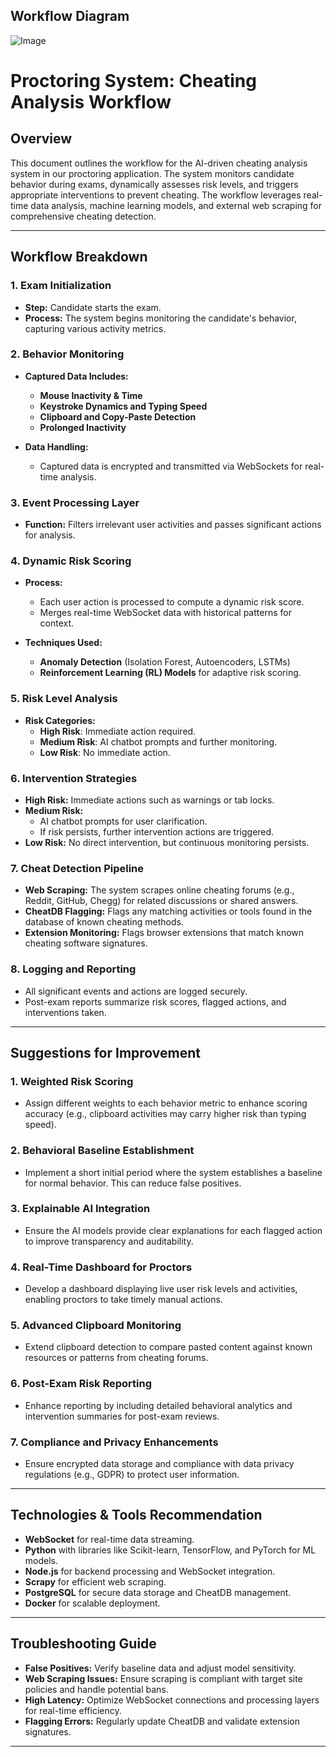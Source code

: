 
## Workflow Diagram
![Image](https://github.com/user-attachments/assets/16710276-534d-4e20-9537-d2b31549d341)

# Proctoring System: Cheating Analysis Workflow

## Overview
This document outlines the workflow for the AI-driven cheating analysis system in our proctoring application. The system monitors candidate behavior during exams, dynamically assesses risk levels, and triggers appropriate interventions to prevent cheating. The workflow leverages real-time data analysis, machine learning models, and external web scraping for comprehensive cheating detection.

---

## Workflow Breakdown

### 1. **Exam Initialization**
- **Step:** Candidate starts the exam.
- **Process:** The system begins monitoring the candidate's behavior, capturing various activity metrics.

### 2. **Behavior Monitoring**
- **Captured Data Includes:**
  - **Mouse Inactivity & Time**
  - **Keystroke Dynamics and Typing Speed**
  - **Clipboard and Copy-Paste Detection**
  - **Prolonged Inactivity**

- **Data Handling:**
  - Captured data is encrypted and transmitted via WebSockets for real-time analysis.

### 3. **Event Processing Layer**
- **Function:** Filters irrelevant user activities and passes significant actions for analysis.

### 4. **Dynamic Risk Scoring**
- **Process:**
  - Each user action is processed to compute a dynamic risk score.
  - Merges real-time WebSocket data with historical patterns for context.

- **Techniques Used:**
  - **Anomaly Detection** (Isolation Forest, Autoencoders, LSTMs)
  - **Reinforcement Learning (RL) Models** for adaptive risk scoring.

### 5. **Risk Level Analysis**
- **Risk Categories:**
  - **High Risk**: Immediate action required.
  - **Medium Risk**: AI chatbot prompts and further monitoring.
  - **Low Risk**: No immediate action.

### 6. **Intervention Strategies**
- **High Risk:** Immediate actions such as warnings or tab locks.
- **Medium Risk:**
  - AI chatbot prompts for user clarification.
  - If risk persists, further intervention actions are triggered.
- **Low Risk:** No direct intervention, but continuous monitoring persists.

### 7. **Cheat Detection Pipeline**
- **Web Scraping:** The system scrapes online cheating forums (e.g., Reddit, GitHub, Chegg) for related discussions or shared answers.
- **CheatDB Flagging:** Flags any matching activities or tools found in the database of known cheating methods.
- **Extension Monitoring:** Flags browser extensions that match known cheating software signatures.

### 8. **Logging and Reporting**
- All significant events and actions are logged securely.
- Post-exam reports summarize risk scores, flagged actions, and interventions taken.

---

## Suggestions for Improvement

### 1. **Weighted Risk Scoring**
- Assign different weights to each behavior metric to enhance scoring accuracy (e.g., clipboard activities may carry higher risk than typing speed).

### 2. **Behavioral Baseline Establishment**
- Implement a short initial period where the system establishes a baseline for normal behavior. This can reduce false positives.

### 3. **Explainable AI Integration**
- Ensure the AI models provide clear explanations for each flagged action to improve transparency and auditability.

### 4. **Real-Time Dashboard for Proctors**
- Develop a dashboard displaying live user risk levels and activities, enabling proctors to take timely manual actions.

### 5. **Advanced Clipboard Monitoring**
- Extend clipboard detection to compare pasted content against known resources or patterns from cheating forums.

### 6. **Post-Exam Risk Reporting**
- Enhance reporting by including detailed behavioral analytics and intervention summaries for post-exam reviews.

### 7. **Compliance and Privacy Enhancements**
- Ensure encrypted data storage and compliance with data privacy regulations (e.g., GDPR) to protect user information.

---

## Technologies & Tools Recommendation
- **WebSocket** for real-time data streaming.
- **Python** with libraries like Scikit-learn, TensorFlow, and PyTorch for ML models.
- **Node.js** for backend processing and WebSocket integration.
- **Scrapy** for efficient web scraping.
- **PostgreSQL** for secure data storage and CheatDB management.
- **Docker** for scalable deployment.

---

## Troubleshooting Guide
- **False Positives:** Verify baseline data and adjust model sensitivity.
- **Web Scraping Issues:** Ensure scraping is compliant with target site policies and handle potential bans.
- **High Latency:** Optimize WebSocket connections and processing layers for real-time efficiency.
- **Flagging Errors:** Regularly update CheatDB and validate extension signatures.

---
